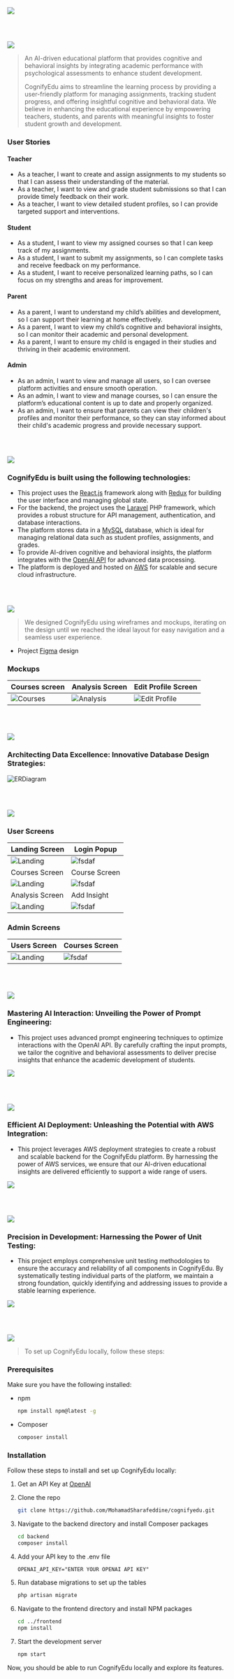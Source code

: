 <img src="./readme/title1.svg"/>

<br><br>

<!-- project philosophy -->
<img src="./readme/title2.svg"/>

> An AI-driven educational platform that provides cognitive and behavioral insights by integrating academic performance with psychological assessments to enhance student development.
>
> CognifyEdu aims to streamline the learning process by providing a user-friendly platform for managing assignments, tracking student progress, and offering insightful cognitive and behavioral data. We believe in enhancing the educational experience by empowering teachers, students, and parents with meaningful insights to foster student growth and development.

### User Stories

#### Teacher

- As a teacher, I want to create and assign assignments to my students so that I can assess their understanding of the material.
- As a teacher, I want to view and grade student submissions so that I can provide timely feedback on their work.
- As a teacher, I want to view detailed student profiles, so I can provide targeted support and interventions.

#### Student

- As a student, I want to view my assigned courses so that I can keep track of my assignments.
- As a student, I want to submit my assignments, so I can complete tasks and receive feedback on my performance.
- As a student, I want to receive personalized learning paths, so I can focus on my strengths and areas for improvement.

#### Parent

- As a parent, I want to understand my child’s abilities and development, so I can support their learning at home effectively.
- As a parent, I want to view my child’s cognitive and behavioral insights, so I can monitor their academic and personal development.
- As a parent, I want to ensure my child is engaged in their studies and thriving in their academic environment.

#### Admin

- As an admin, I want to view and manage all users, so I can oversee platform activities and ensure smooth operation.
- As an admin, I want to view and manage courses, so I can ensure the platform’s educational content is up to date and properly organized.
- As an admin, I want to ensure that parents can view their children's profiles and monitor their performance, so they can stay informed about their child's academic progress and provide necessary support.

<br><br>

<!-- Tech stack -->
<img src="./readme/title3.svg"/>

### CognifyEdu is built using the following technologies:

- This project uses the [React.js](https://reactjs.org/) framework along with [Redux](https://redux.js.org/) for building the user interface and managing global state.
- For the backend, the project uses the [Laravel](https://laravel.com/) PHP framework, which provides a robust structure for API management, authentication, and database interactions.
- The platform stores data in a [MySQL](https://www.mysql.com/) database, which is ideal for managing relational data such as student profiles, assignments, and grades.
- To provide AI-driven cognitive and behavioral insights, the platform integrates with the [OpenAI API](https://openai.com/) for advanced data processing.
- The platform is deployed and hosted on [AWS](https://aws.amazon.com/) for scalable and secure cloud infrastructure.

<br><br>

<!-- UI UX -->
<img src="./readme/title4.svg"/>

> We designed CognifyEdu using wireframes and mockups, iterating on the design until we reached the ideal layout for easy navigation and a seamless user experience.

- Project [Figma](https://www.figma.com/design/U2P8bXvDJkAEcWznBTxUUh/UI-UX-Assignments?node-id=257-428&t=CbqzlIepZUG9RqWT-1) design

### Mockups

| Courses screen                                 | Analysis Screen                                  | Edit Profile Screen                                     |
| ---------------------------------------------- | ------------------------------------------------ | ------------------------------------------------------- |
| ![Courses](./readme/assets/mockup-courses.png) | ![Analysis](./readme/assets/mockup-analysis.png) | ![Edit Profile](./readme/assets/mockup-editprofile.png) |

<br><br>

<!-- Database Design -->
<img src="./readme/title5.svg"/>

### Architecting Data Excellence: Innovative Database Design Strategies:

![ERDiagram](./readme/assets/db-schema.png)

<br><br>

<!-- Implementation -->
<img src="./readme/title6.svg"/>

### User Screens

| Landing Screen                           | Login Popup                               |
| ---------------------------------------- | ----------------------------------------- |
| ![Landing](./readme/assets/landing.gif)  | ![fsdaf](./readme/assets/login.gif)       |
| Courses Screen                           | Course Screen                             |
| ![Landing](./readme/assets/courses.gif)  | ![fsdaf](./readme/assets/course.gif)      |
| Analysis Screen                          | Add Insight                               |
| ![Landing](./readme/assets/analysis.gif) | ![fsdaf](./readme/assets/add-insight.gif) |

### Admin Screens

| Users Screen                                | Courses Screen                              |
| ------------------------------------------- | ------------------------------------------- |
| ![Landing](./readme/assets/admin-users.png) | ![fsdaf](./readme/assets/admin-courses.png) |

<br><br>

<!-- Prompt Engineering -->
<img src="./readme/title7.svg"/>

### Mastering AI Interaction: Unveiling the Power of Prompt Engineering:

- This project uses advanced prompt engineering techniques to optimize interactions with the OpenAI API. By carefully crafting the input prompts, we tailor the cognitive and behavioral assessments to deliver precise insights that enhance the academic development of students.

<img src="./readme/assets/prompt.png"/>

<br><br>

<!-- AWS Deployment -->
<img src="./readme/title8.svg"/>

### Efficient AI Deployment: Unleashing the Potential with AWS Integration:

- This project leverages AWS deployment strategies to create a robust and scalable backend for the CognifyEdu platform. By harnessing the power of AWS services, we ensure that our AI-driven educational insights are delivered efficiently to support a wide range of users.

<img src="./readme/assets/api-call.png"/>

<br><br>

<!-- Unit Testing -->
<img src="./readme/title9.svg"/>

### Precision in Development: Harnessing the Power of Unit Testing:

- This project employs comprehensive unit testing methodologies to ensure the accuracy and reliability of all components in CognifyEdu. By systematically testing individual parts of the platform, we maintain a strong foundation, quickly identifying and addressing issues to provide a stable learning experience.

<img src="./readme/assets/unit-test.png"/>

<br><br>

<!-- How to run -->
<img src="./readme/title10.svg"/>

> To set up CognifyEdu locally, follow these steps:

### Prerequisites

Make sure you have the following installed:

- npm
  ```sh
  npm install npm@latest -g
  ```
- Composer
  ```sh
  composer install
  ```

### Installation

Follow these steps to install and set up CognifyEdu locally:

1. Get an API Key at [OpenAI](https://beta.openai.com/signup/)

2. Clone the repo

   ```sh
   git clone https://github.com/MohamadSharafeddine/cognifyedu.git
   ```

3. Navigate to the backend directory and install Composer packages

   ```sh
   cd backend
   composer install
   ```

4. Add your API key to the .env file
   ```env
   OPENAI_API_KEY="ENTER YOUR OPENAI API KEY"
   ```
5. Run database migrations to set up the tables
   ```sh
   php artisan migrate
   ```
6. Navigate to the frontend directory and install NPM packages

   ```sh
   cd ../frontend
   npm install
   ```

7. Start the development server
   ```sh
   npm start
   ```

Now, you should be able to run CognifyEdu locally and explore its features.
